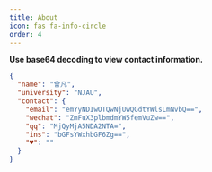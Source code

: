 ```yaml
---
title: About
icon: fas fa-info-circle
order: 4
---
```



**Use base64 decoding to view contact information.**

```json
{
  "name": "曾凡",
  "university": "NJAU",
  "contact": {
    "email": "emYyNDIwOTQwNjUwQGdtYWlsLmNvbQ==",
    "wechat": "ZmFuX3plbmdmYW5femVuZw==",
    "qq": "MjQyMjA5NDA2NTA=", 
    "ins": "bGFsYWxhbGF6Zg==",
    "♥": ""
  }
}
```